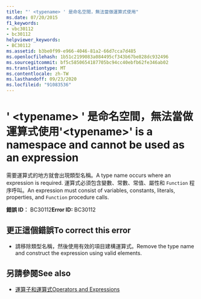 ```yaml
---
title: "' <typename> ' 是命名空間，無法當做運算式使用"
ms.date: 07/20/2015
f1_keywords:
- vbc30112
- bc30112
helpviewer_keywords:
- BC30112
ms.assetid: b3be0f99-e966-4046-81a2-66d7cca7d485
ms.openlocfilehash: 1b51c2199083a084495cf343b67be828dc932496
ms.sourcegitcommit: bf5c5850654187705bc94cc40ebfb62fe346ab02
ms.translationtype: MT
ms.contentlocale: zh-TW
ms.lasthandoff: 09/23/2020
ms.locfileid: "91083536"
---
```

# <a name="typename-is-a-namespace-and-cannot-be-used-as-an-expression"></a><span data-ttu-id="c245b-102">' \<typename> ' 是命名空間，無法當做運算式使用</span><span class="sxs-lookup"><span data-stu-id="c245b-102">'\<typename>' is a namespace and cannot be used as an expression</span></span>

<span data-ttu-id="c245b-103">需要運算式的地方就會出現類型名稱。</span><span class="sxs-lookup"><span data-stu-id="c245b-103">A type name occurs where an expression is required.</span></span> <span data-ttu-id="c245b-104">運算式必須包含變數、常數、常值、屬性和 `Function` 程序呼叫。</span><span class="sxs-lookup"><span data-stu-id="c245b-104">An expression must consist of variables, constants, literals, properties, and `Function` procedure calls.</span></span>  
  
 <span data-ttu-id="c245b-105">**錯誤 ID︰** BC30112</span><span class="sxs-lookup"><span data-stu-id="c245b-105">**Error ID:** BC30112</span></span>  
  
## <a name="to-correct-this-error"></a><span data-ttu-id="c245b-106">更正這個錯誤</span><span class="sxs-lookup"><span data-stu-id="c245b-106">To correct this error</span></span>  
  
- <span data-ttu-id="c245b-107">請移除類型名稱，然後使用有效的項目建構運算式。</span><span class="sxs-lookup"><span data-stu-id="c245b-107">Remove the type name and construct the expression using valid elements.</span></span>  
  
## <a name="see-also"></a><span data-ttu-id="c245b-108">另請參閱</span><span class="sxs-lookup"><span data-stu-id="c245b-108">See also</span></span>

- [<span data-ttu-id="c245b-109">運算子和運算式</span><span class="sxs-lookup"><span data-stu-id="c245b-109">Operators and Expressions</span></span>](../programming-guide/language-features/operators-and-expressions/index.md)
